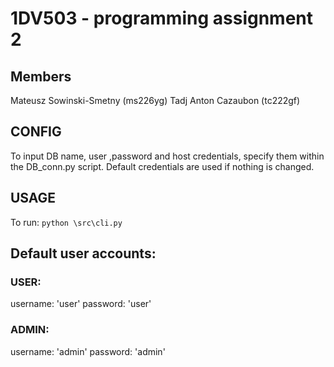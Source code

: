 # 1DV503 - programming assignment 2

## Members
Mateusz Sowinski-Smetny (ms226yg)
Tadj Anton Cazaubon (tc222gf)

## CONFIG
To input DB name, user ,password and host credentials, specify them within the DB_conn.py script.
Default credentials are used if nothing is changed.

## USAGE
To run:
```python \src\cli.py```

## Default user accounts:
### USER: 
username: 'user' password: 'user'
### ADMIN:
username: 'admin' password: 'admin'
